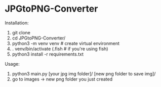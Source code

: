 # JPGtoPNG-Converter


Installation:
1. git clone
2. cd JPGtoPNG-Converter/
3. python3 -m venv venv # create virtual environment
4. . venv/bin/activate (.fish # if you're using fish) 
3. python3 install -r requirements.txt
       
       
Usage:
1. python3 main.py [your jpg img folder]/ [new png folder to save img]/
2. go to images -> new png folder you just created


